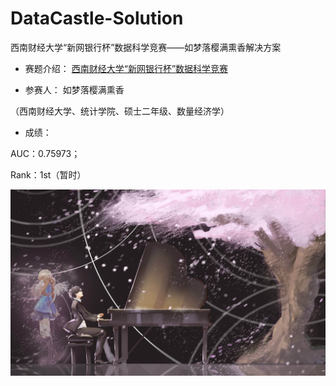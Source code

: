 # DataCastle-Solution
西南财经大学“新网银行杯”数据科学竞赛——如梦落樱满熏香解决方案


* 赛题介绍：
[西南财经大学“新网银行杯”数据科学竞赛](http://www.dcjingsai.com/common/cmpt/%E8%A5%BF%E5%8D%97%E8%B4%A2%E7%BB%8F%E5%A4%A7%E5%AD%A6%E2%80%9C%E6%96%B0%E7%BD%91%E9%93%B6%E8%A1%8C%E6%9D%AF%E2%80%9D%E6%95%B0%E6%8D%AE%E7%A7%91%E5%AD%A6%E7%AB%9E%E8%B5%9B_%E8%B5%9B%E4%BD%93%E4%B8%8E%E6%95%B0%E6%8D%AE.html
)


* 参赛人：
如梦落樱满熏香

（西南财经大学、统计学院、硕士二年级、数量经济学）

* 成绩：

AUC：0.75973；

Rank：1st（暂时）


![演奏](https://github.com/jiy123/DataCastle-Solution/blob/master/%E6%BC%94%E5%A5%8F.jpg)  
